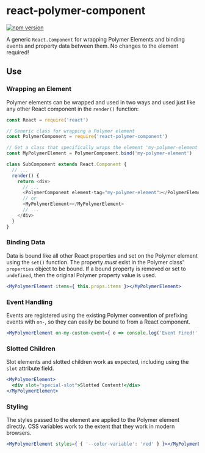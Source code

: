 # react-polymer-component

[![npm version](https://badge.fury.io/js/react-polymer-component.svg)](https://www.npmjs.com/package/react-polymer-component)

A generic `React.Component` for wrapping Polymer Elements and binding events and property data between them. No changes to the element required!

## Use
### Wrapping an Element

Polymer elements can be wrapped and used in two ways and used just like any other React component in the `render()` function:

```js
const React = require('react')

// Generic class for wrapping a Polymer element
const PolymerComponent = require('react-polymer-component')

// Get a class that specifically wraps the element 'my-polymer-element'
const MyPolymerElement = PolymerComponent.bind('my-polymer-element')

class SubComponent extends React.Component {
  // ...
  render() {
    return <div>
      // ...
      <PolymerComponent element-tag="my-polymer-element"></PolymerElement>
      // or
      <MyPolymerElement></MyPolymerElement>
      // ...
    </div>
  }
}
```

### Binding Data

Data is bound like all other React properties and set on the Polymer element using the `set()` function. The property _must_ exist in the Polymer class' `properties` object to be bound. If a bound property is removed or set to `undefined`, then the original Polymer property value is used.

```jsx
<MyPolymerElement items={ this.props.items }></MyPolymerElement>
```

### Event Handling

Events are registered using the existing Polymer convention of prefixing events with `on-`, so they can easily be bound to from a React component.

```jsx
<MyPolymerElement on-my-custom-event={ e => console.log('Event Fired!', e) }></MyPolymerElement>
```

### Slotted Children

Slot elements and slotted children work as expected, including using the `slot` attribute field.

```jsx
<MyPolymerElement>
  <div slot="special-slot">Slotted Content!</div>
</MyPolymerElement>
```

### Styling

The styles passed to the element are applied to the Polymer element directly. CSS variables work to the extent that they work in modern browsers.

```jsx
<MyPolymerElement styles={ { '--color-variable': 'red' } }></MyPolymerElement>
```
